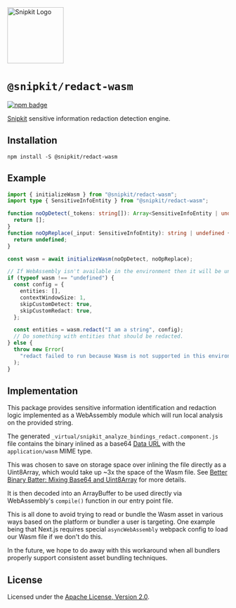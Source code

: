 <a href="https://snipkit.khulnasoft.com" target="_snipkit-home">
  <picture>
    <source media="(prefers-color-scheme: dark)" srcset="https://snipkit.khulnasoft.com/logo/snipkit-dark-lockup-voyage-horizontal.svg">
    <img src="https://snipkit.khulnasoft.com/logo/snipkit-light-lockup-voyage-horizontal.svg" alt="Snipkit Logo" height="128" width="auto">
  </picture>
</a>

# `@snipkit/redact-wasm`

<p>
  <a href="https://www.npmjs.com/package/@snipkit/redact-wasm">
    <picture>
      <source media="(prefers-color-scheme: dark)" srcset="https://img.shields.io/npm/v/%40snipkit%2Fredact-wasm?style=flat-square&label=%E2%9C%A6Aj&labelColor=000000&color=5C5866">
      <img alt="npm badge" src="https://img.shields.io/npm/v/%40snipkit%2Fredact-wasm?style=flat-square&label=%E2%9C%A6Aj&labelColor=ECE6F0&color=ECE6F0">
    </picture>
  </a>
</p>

[Snipkit][snipkit] sensitive information redaction detection engine.

## Installation

```shell
npm install -S @snipkit/redact-wasm
```

## Example

```ts
import { initializeWasm } from "@snipkit/redact-wasm";
import type { SensitiveInfoEntity } from "@snipkit/redact-wasm";

function noOpDetect(_tokens: string[]): Array<SensitiveInfoEntity | undefined> {
  return [];
}
function noOpReplace(_input: SensitiveInfoEntity): string | undefined {
  return undefined;
}

const wasm = await initializeWasm(noOpDetect, noOpReplace);

// If WebAssembly isn't available in the environment then it will be undefined.
if (typeof wasm !== "undefined") {
  const config = {
    entities: [],
    contextWindowSize: 1,
    skipCustomDetect: true,
    skipCustomRedact: true,
  };

  const entities = wasm.redact("I am a string", config);
  // Do something with entities that should be redacted.
} else {
  throw new Error(
    "redact failed to run because Wasm is not supported in this environment",
  );
}
```

## Implementation

This package provides sensitive information identification and redaction logic implemented as a
WebAssembly module which will run local analysis on the provided string.

The generated `_virtual/snipkit_analyze_bindings_redact.component.js` file contains the binary inlined as
a base64 [Data URL][mdn-data-url] with the `application/wasm` MIME type.

This was chosen to save on storage space over inlining the file directly as a
Uint8Array, which would take up ~3x the space of the Wasm file. See
[Better Binary Batter: Mixing Base64 and Uint8Array][wasm-base64-blog] for more
details.

It is then decoded into an ArrayBuffer to be used directly via WebAssembly's
`compile()` function in our entry point file.

This is all done to avoid trying to read or bundle the Wasm asset in various
ways based on the platform or bundler a user is targeting. One example being
that Next.js requires special `asyncWebAssembly` webpack config to load our
Wasm file if we don't do this.

In the future, we hope to do away with this workaround when all bundlers
properly support consistent asset bundling techniques.

## License

Licensed under the [Apache License, Version 2.0][apache-license].

[snipkit]: https://snipkit.khulnasoft.com
[mdn-data-url]: https://developer.mozilla.org/en-US/docs/Web/HTTP/Basics_of_HTTP/Data_URLs
[wasm-base64-blog]: https://blobfolio.com/2019/better-binary-batter-mixing-base64-and-uint8array/
[apache-license]: http://www.apache.org/licenses/LICENSE-2.0
